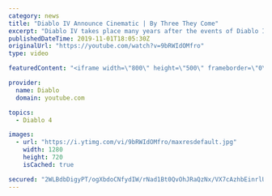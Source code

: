 ```yaml
---
category: news
title: "Diablo IV Announce Cinematic | By Three They Come"
excerpt: "Diablo IV takes place many years after the events of Diablo III, after millions have been slaughtered by the actions of the High Heavens and Burning Hells alike."
publishedDateTime: 2019-11-01T18:05:30Z
originalUrl: "https://youtube.com/watch?v=9bRWIdOMfro"
type: video

featuredContent: "<iframe width=\"800\" height=\"500\" frameborder=\"0\" src=\"https://www.youtube.com/embed/9bRWIdOMfro\" allow=\"accelerometer; autoplay; encrypted-media; gyroscope; picture-in-picture\" allowfullscreen></iframe>"

provider:
  name: Diablo
  domain: youtube.com

topics:
  - Diablo 4

images:
  - url: "https://i.ytimg.com/vi/9bRWIdOMfro/maxresdefault.jpg"
    width: 1280
    height: 720
    isCached: true

secured: "2WLBdbDigyPT/ogXbdoCNfydIW/rNad1Bt0QvOhJRaQzNx/VX7cAzhbEinrlUwVCDu7N52JiuYUpkXthWMX9Dl4UZY+UrSl5tm64ySHVaq18m4Gn2m5h+sXl40aLkeFpZi+l4PsyenlnNaWUfyyTExTgw0s7JWLk+AHgMfCUD1PicLsB67wF7XZivDcIvP2jAMhWDqqvx5oD0PtE9+6rnvc2VUZgXlVbtNEkMCZ2+eRwYLQ+cmSld1IkBgiceHuRa7oVm1J0VPTFIFiDh+7xGRVpwakm5uteLeEofX0ugjikkwZxg3WDq5/J5vNAJMAmnmEHE/4847NwnQgOx9qsfI2ymInliuwqPA5Pb8d22VgN6sZIEdNzLf7aQC3mu7X9nXBI+MN59tR/FGDd0etCtYmdD6yXSat2vXEB4ka+W9Zp1Z+7OBuX4hEx+/XYu8PZ;dpkurEZSfKYs+DdGwbwzuw=="
---
```


